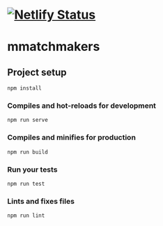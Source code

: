 # [![Netlify Status](https://api.netlify.com/api/v1/badges/c96ac4dc-dde1-45e9-8278-8c240946b531/deploy-status)](https://app.netlify.com/sites/stupefied-sinoussi-331bc4/deploys)

# mmatchmakers

## Project setup

```
npm install
```

### Compiles and hot-reloads for development

```
npm run serve
```

### Compiles and minifies for production

```
npm run build
```

### Run your tests

```
npm run test
```

### Lints and fixes files

```
npm run lint
```
